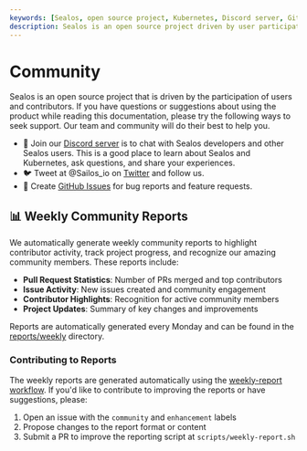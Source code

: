 ```yaml
---
keywords: [Sealos, open source project, Kubernetes, Discord server, GitHub Issues]
description: Sealos is an open source project driven by user participation. Join our Discord server, tweet at @Sailos_io, or create GitHub Issues for support.
---
```


# Community

Sealos is an open source project that is driven by the participation of users and contributors. If you have questions or
suggestions about using the product while reading this documentation, please try the following ways to seek support. Our
team and community will do their best to help you.

+ 💬 Join our [Discord server](https://discord.gg/qzBmGGZGk7) is to chat with Sealos developers and other Sealos users.
  This is a good place to learn about Sealos and Kubernetes, ask questions, and share your experiences.
+ 🐦 Tweet at @Sailos_io on [Twitter](https://twitter.com/Sailos_io) and follow us.
+ 🐞 Create [GitHub Issues](https://github.com/labring/sealos/issues/new/choose) for bug reports and feature requests.

## 📊 Weekly Community Reports

We automatically generate weekly community reports to highlight contributor activity, track project progress, and recognize our amazing community members. These reports include:

- **Pull Request Statistics**: Number of PRs merged and top contributors
- **Issue Activity**: New issues created and community engagement
- **Contributor Highlights**: Recognition for active community members
- **Project Updates**: Summary of key changes and improvements

Reports are automatically generated every Monday and can be found in the [reports/weekly](https://github.com/labring/sealos/tree/main/reports/weekly) directory.

### Contributing to Reports

The weekly reports are generated automatically using the [weekly-report workflow](https://github.com/labring/sealos/blob/main/.github/workflows/weekly-report.yml). If you'd like to contribute to improving the reports or have suggestions, please:

1. Open an issue with the `community` and `enhancement` labels
2. Propose changes to the report format or content
3. Submit a PR to improve the reporting script at `scripts/weekly-report.sh`